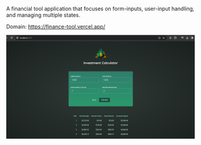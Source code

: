 A financial tool application that focuses on form-inputs, user-input handling, and managing multiple states.

Domain: https://finance-tool.vercel.app/

![Model](finance-tool.png)
